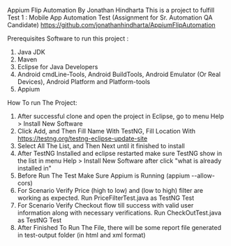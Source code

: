 Appium Flip Automation By Jonathan Hindharta
This is a project to fulfill Test 1 : Mobile App Automation Test (Assignment for Sr. Automation QA Candidate)
https://github.com/jonathanhindharta/AppiumFlipAutomation

Prerequisites Software to run this project :
1. Java JDK
2. Maven
3. Eclipse for Java Developers
4. Android cmdLine-Tools, Android BuildTools, Android Emulator (Or Real Devices), Android Platform and Platform-tools
5. Appium

How To run The Project:
1. After successful clone and open the project in Eclipse, go to menu Help > Install New Software
2. Click Add, and Then Fill Name With TestNG, Fill Location With https://testng.org/testng-eclipse-update-site
3. Select All The List, and Then Next until it finished to install
4. After TestNG Installed and eclipse restarted make sure TestNG show in the list in menu Help > Install New Software after click "what is already installed in"
5. Before Run The Test Make Sure Appium is Running (appium --allow-cors)
5. For Scenario Verify Price (high to low) and (low to high) filter are working as expected. Run PriceFilterTest.java as TestNG Test
6. For Scenario Verify Checkout flow till success with valid user information along with necessary
verifications. Run CheckOutTest.java as TestNG Test
7. After Finished To Run The File, there will be some report file generated in test-output folder (in html and xml format)

